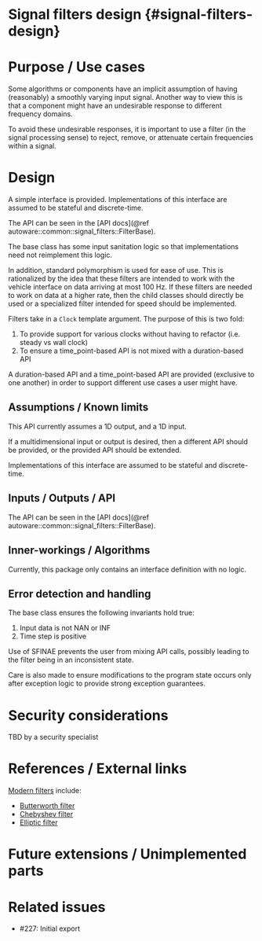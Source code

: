 Signal filters design {#signal-filters-design}
=======================

# Purpose / Use cases
<!-- Required -->
<!-- Things to consider:
    - Why did we implement this feature? -->

Some algorithms or components have an implicit assumption of having (reasonably) a smoothly varying
input signal. Another way to view this is that a component might have an undesirable response to
different frequency domains.

To avoid these undesirable responses, it is important to use a filter (in the signal processing
sense) to reject, remove, or attenuate certain frequencies within a signal.


# Design
<!-- Required -->
<!-- Things to consider:
    - How does it work? -->

A simple interface is provided. Implementations of this interface are assumed to be stateful
and discrete-time.

The API can be seen in the
[API docs](@ref autoware::common::signal_filters::FilterBase).

The base class has some input sanitation logic so that implementations need not reimplement this
logic.

In addition, standard polymorphism is used for ease of use. This is rationalized by the idea that
these filters are intended to work with the vehicle interface on data arriving at most 100 Hz.
If these filters are needed to work on data at a higher rate, then the child classes should directly
be used or a specialized filter intended for speed should be implemented.

Filters take in a `Clock` template argument. The purpose of this is two fold:
1. To provide support for various clocks without having to refactor (i.e. steady vs wall clock)
2. To ensure a time_point-based API is not mixed with a duration-based API

A duration-based API and a time_point-based API are provided (exclusive to one another) in order
to support different use cases a user might have.


## Assumptions / Known limits
<!-- Required -->

This API currently assumes a 1D output, and a 1D input.

If a multidimensional input or output is desired, then a different API should be provided, or the
provided API should be extended.

Implementations of this interface are assumed to be stateful and discrete-time.


## Inputs / Outputs / API
<!-- Required -->
<!-- Things to consider:
    - How do you use the package / API? -->

The API can be seen in the
[API docs](@ref autoware::common::signal_filters::FilterBase).


## Inner-workings / Algorithms
<!-- If applicable -->

Currently, this package only contains an interface definition with no logic.


## Error detection and handling
<!-- Required -->

The base class ensures the following invariants hold true:
1. Input data is not NAN or INF
2. Time step is positive

Use of SFINAE prevents the user from mixing API calls, possibly leading to the filter
being in an inconsistent state.

Care is also made to ensure modifications to the program state occurs only after exception logic to
provide strong exception guarantees.

# Security considerations
<!-- Required -->
<!-- Things to consider:
- Spoofing (How do you check for and handle fake input?)
- Tampering (How do you check for and handle tampered input?)
- Repudiation (How are you affected by the actions of external actors?).
- Information Disclosure (Can data leak?).
- Denial of Service (How do you handle spamming?).
- Elevation of Privilege (Do you need to change permission levels during execution?) -->

TBD by a security specialist

# References / External links
<!-- Optional -->

[Modern filters](https://en.wikipedia.org/wiki/Filter_(signal_processing)) include:

- [Butterworth filter](https://en.wikipedia.org/wiki/Butterworth_filter)
- [Chebyshev filter](https://en.wikipedia.org/wiki/Chebyshev_filter)
- [Elliptic filter](https://en.wikipedia.org/wiki/Elliptic_filter)


# Future extensions / Unimplemented parts
<!-- Optional -->

# Related issues
<!-- Required -->
- #227: Initial export
